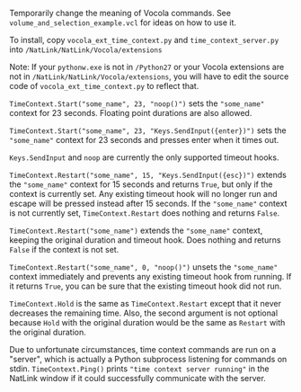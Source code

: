 Temporarily change the meaning of Vocola commands. See `volume_and_selection_example.vcl` for ideas on how to use it.

To install, copy `vocola_ext_time_context.py` and `time_context_server.py` into `/NatLink/NatLink/Vocola/extensions`

Note: If your `pythonw.exe` is not in `/Python27` or your Vocola extensions are not in `/NatLink/NatLink/Vocola/extensions`,
you will have to edit the source code of `vocola_ext_time_context.py` to reflect that.

`TimeContext.Start("some_name", 23, "noop()")` sets the `"some_name"` context for 23 seconds. Floating point durations are also allowed.

`TimeContext.Start("some_name", 23, "Keys.SendInput({enter})")` sets the `"some_name"` context for 23 seconds and presses enter when it times out.

`Keys.SendInput` and `noop` are currently the only supported timeout hooks.

`TimeContext.Restart("some_name", 15, "Keys.SendInput({esc})")` extends the `"some_name"` context for 15 seconds and returns `True`, but only if the context is currently set. Any existing timeout hook will no longer run and escape will be pressed instead after 15 seconds. If the `"some_name"` context is not currently set, `TimeContext.Restart` does nothing and returns `False`.

`TimeContext.Restart("some_name")` extends the `"some_name"` context, keeping the original duration and timeout hook. Does nothing and returns `False` if the context is not set.

`TimeContext.Restart("some_name", 0, "noop()")` unsets the `"some_name"` context immediately and prevents any existing timeout hook from running. If it returns `True`, you can be sure that the existing timeout hook did not run.

`TimeContext.Hold` is the same as `TimeContext.Restart` except that it never decreases the remaining time. Also, the second argument is not optional because `Hold` with the original duration would be the same as `Restart` with the original duration.

Due to unfortunate circumstances, time context commands are run on a "server", which is actually a Python subprocess listening for commands on stdin. `TimeContext.Ping()` prints `"time context server running"` in the NatLink window if it could successfully communicate with the server.
